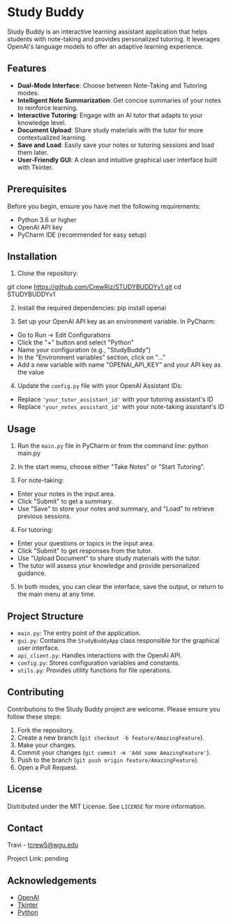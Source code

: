 # Study Buddy

Study Buddy is an interactive learning assistant application that helps students with note-taking and provides personalized tutoring. It leverages OpenAI's language models to offer an adaptive learning experience.

## Features

- **Dual-Mode Interface**: Choose between Note-Taking and Tutoring modes.
- **Intelligent Note Summarization**: Get concise summaries of your notes to reinforce learning.
- **Interactive Tutoring**: Engage with an AI tutor that adapts to your knowledge level.
- **Document Upload**: Share study materials with the tutor for more contextualized learning.
- **Save and Load**: Easily save your notes or tutoring sessions and load them later.
- **User-Friendly GUI**: A clean and intuitive graphical user interface built with Tkinter.

## Prerequisites

Before you begin, ensure you have met the following requirements:

- Python 3.6 or higher
- OpenAI API key
- PyCharm IDE (recommended for easy setup)

## Installation

1. Clone the repository:
   
git clone https://github.com/CrewRiz/STUDYBUDDYv1.git
cd STUDYBUDDYv1

2. Install the required dependencies:
pip install openai

3. Set up your OpenAI API key as an environment variable. In PyCharm:
- Go to Run -> Edit Configurations
- Click the "+" button and select "Python"
- Name your configuration (e.g., "StudyBuddy")
- In the "Environment variables" section, click on "..."
- Add a new variable with name "OPENAI_API_KEY" and your API key as the value

4. Update the `config.py` file with your OpenAI Assistant IDs:
- Replace `'your_tutor_assistant_id'` with your tutoring assistant's ID
- Replace `'your_notes_assistant_id'` with your note-taking assistant's ID

## Usage

1. Run the `main.py` file in PyCharm or from the command line:
python main.py

2. In the start menu, choose either "Take Notes" or "Start Tutoring".

3. For note-taking:
- Enter your notes in the input area.
- Click "Submit" to get a summary.
- Use "Save" to store your notes and summary, and "Load" to retrieve previous sessions.

4. For tutoring:
- Enter your questions or topics in the input area.
- Click "Submit" to get responses from the tutor.
- Use "Upload Document" to share study materials with the tutor.
- The tutor will assess your knowledge and provide personalized guidance.

5. In both modes, you can clear the interface, save the output, or return to the main menu at any time.

## Project Structure

- `main.py`: The entry point of the application.
- `gui.py`: Contains the `StudyBuddyApp` class responsible for the graphical user interface.
- `api_client.py`: Handles interactions with the OpenAI API.
- `config.py`: Stores configuration variables and constants.
- `utils.py`: Provides utility functions for file operations.

## Contributing

Contributions to the Study Buddy project are welcome. Please ensure you follow these steps:

1. Fork the repository.
2. Create a new branch (`git checkout -b feature/AmazingFeature`).
3. Make your changes.
4. Commit your changes (`git commit -m 'Add some AmazingFeature'`).
5. Push to the branch (`git push origin feature/AmazingFeature`).
6. Open a Pull Request.

## License

Distributed under the MIT License. See `LICENSE` for more information.

## Contact
Travi - tcrew5@wgu.edu

Project Link: pending

## Acknowledgements

- [OpenAI](https://openai.com)
- [Tkinter](https://docs.python.org/3/library/tkinter.html)
- [Python](https://www.python.org)
